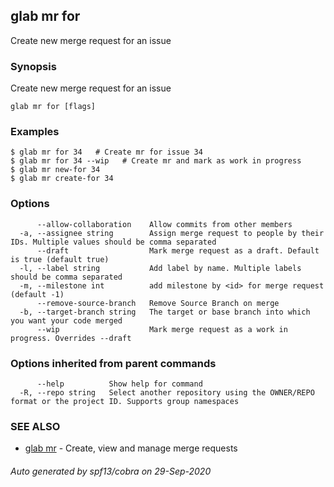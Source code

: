 ## glab mr for

Create new merge request for an issue

### Synopsis

Create new merge request for an issue

```
glab mr for [flags]
```

### Examples

```
$ glab mr for 34   # Create mr for issue 34
$ glab mr for 34 --wip   # Create mr and mark as work in progress
$ glab mr new-for 34
$ glab mr create-for 34

```

### Options

```
      --allow-collaboration    Allow commits from other members
  -a, --assignee string        Assign merge request to people by their IDs. Multiple values should be comma separated 
      --draft                  Mark merge request as a draft. Default is true (default true)
  -l, --label string           Add label by name. Multiple labels should be comma separated
  -m, --milestone int          add milestone by <id> for merge request (default -1)
      --remove-source-branch   Remove Source Branch on merge
  -b, --target-branch string   The target or base branch into which you want your code merged
      --wip                    Mark merge request as a work in progress. Overrides --draft
```

### Options inherited from parent commands

```
      --help          Show help for command
  -R, --repo string   Select another repository using the OWNER/REPO format or the project ID. Supports group namespaces
```

### SEE ALSO

* [glab mr](glab_mr.md)	 - Create, view and manage merge requests

###### Auto generated by spf13/cobra on 29-Sep-2020
